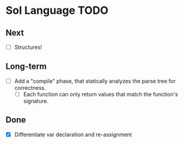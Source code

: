 # Sol Language TODO

## Next

- [ ] Structures!

## Long-term

- [ ] Add a "compile" phase, that statically analyzes the parse tree for
  correctness.
  - [ ] Each function can only return values that match the function's
    signature.

## Done

- [x] Differentiate var declaration and re-assignment
